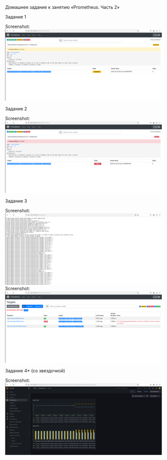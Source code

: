 Домашнее задание к занятию «Prometheus. Часть 2»

Задание 1


Screenshot: ![Задание 1](https://github.com/postegre/netlearn/blob/main/monitoring/hw-9.7/Task-1.png)



Задание 2


Screenshot: ![Задание 2](https://github.com/postegre/netlearn/blob/main/monitoring/hw-9.7/Task-2.png)



Задание 3


Screenshot: ![Задание 3.1](https://github.com/postegre/netlearn/blob/main/monitoring/hw-9.7/Task-3.1.png)
Screenshot: ![Задание 3.2](https://github.com/postegre/netlearn/blob/main/monitoring/hw-9.7/Task-3.2.png)



Задание 4* (со звездочкой)

Screenshot: ![Задание 4](https://github.com/postegre/netlearn/blob/main/monitoring/hw-9.7/Task-4.png)
